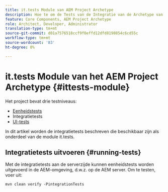 ```yaml
---
title: it.tests Module van AEM Project Archetype
description: Hoe te om de Tests van de Integratie van de Archetype van het AEM te gebruiken
feature: Core Components, AEM Project Archetype
role: Architect, Developer, Administrator
translation-type: tm+mt
source-git-commit: d01a7576518ccf9f0effd12dfd8198854c6cd55c
workflow-type: tm+mt
source-wordcount: '83'
ht-degree: 0%

---
```



# it.tests Module van het AEM Project Archetype {#ittests-module}

Het project bevat drie testniveaus:

* [Eenheidstests](core.md#unit-tests)
* Integratietests
* [UI-tests](uitests.md)

In dit artikel worden de integratietests beschreven die beschikbaar zijn als onderdeel van de module it.tests.

## Integratietests uitvoeren {#running-tests}

Met de integratietests aan de serverzijde kunnen eenheidstests worden uitgevoerd in de AEM-omgeving, d.w.z. op de AEM server. Om te testen, voer uit:

```
mvn clean verify -PintegrationTests
```
